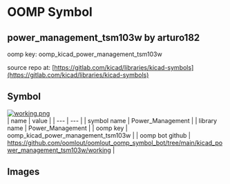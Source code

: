 # OOMP Symbol  
## power_management_tsm103w  by arturo182  
  
oomp key: oomp_kicad_power_management_tsm103w  
  
source repo at: [https://gitlab.com/kicad/libraries/kicad-symbols](https://gitlab.com/kicad/libraries/kicad-symbols)  
## Symbol  
  
[![working.png](working_600.png)](working.png)  
| name | value | 
| --- | --- | 
| symbol name | Power_Management | 
| library name | Power_Management | 
| oomp key | oomp_kicad_power_management_tsm103w | 
| oomp bot github | https://github.com/oomlout/oomlout_oomp_symbol_bot/tree/main/kicad_power_management_tsm103w/working | 
## Images  
